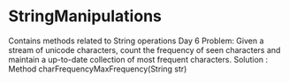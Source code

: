 # StringManipulations
Contains methods related to String operations 
Day 6 Problem: Given a stream of unicode characters, count the frequency of seen characters and maintain a up-to-date collection of most frequent characters.
Solution : Method charFrequencyMaxFrequency(String str)
